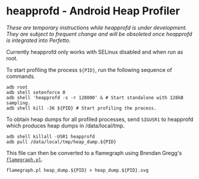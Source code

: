 # heapprofd - Android Heap Profiler

_These are temporary instructions while heapprofd is under development. They are
subject to frequent change and will be obsoleted once heapprofd is integrated
into Perfetto._

Currently heapprofd only works with SELinux disabled and when run as root.

To start profiling the process `${PID}`, run the following sequence of commands.

```
adb root
adb shell setenforce 0
adb shell 'heapprofd -s -r 128000' & # Start standalone with 128kB sampling.
adb shell kill -36 ${PID} # Start profiling the process.
```

To obtain heap dumps for all profiled processes, send `SIGUSR1` to heapprofd
which produces heap dumps in /data/local/tmp.

```
adb shell killall -USR1 heapprofd
adb pull /data/local/tmp/heap_dump.${PID}
```

This file can then be converted to a flamegraph using Brendan Gregg's
[`flamegraph.pl`](
  https://github.com/brendangregg/FlameGraph/blob/master/flamegraph.pl).

```
flamegraph.pl heap_dump.${PID} > heap_dump.${PID}.svg
```
